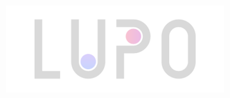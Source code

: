 <div align="center">
  <a>
    <img src="https://github.com/anthonyhfm/Lupo/raw/code/lupo.svg">
  </a>
</div>